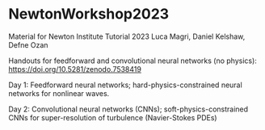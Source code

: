 # NewtonWorkshop2023
Material for Newton Institute Tutorial 2023
Luca Magri, Daniel Kelshaw, Defne Ozan

Handouts for feedforward and convolutional neural networks (no physics): https://doi.org/10.5281/zenodo.7538419

Day 1: Feedforward neural networks; hard-physics-constrained neural networks for nonlinear waves.

Day 2: Convolutional neural networks (CNNs); soft-physics-constrained CNNs for super-resolution of turbulence (Navier-Stokes PDEs)


